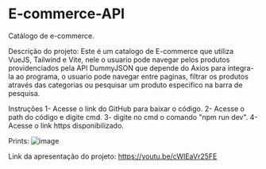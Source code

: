 # E-commerce-API
Catálogo de e-commerce.

Descrição do projeto: Este é um catalogo de E-commerce que utiliza VueJS, Tailwind e Vite, nele o usuario pode navegar pelos produtos providenciados pela API DummyJSON que depende do Axios para integra-la ao programa, o usuario pode navegar entre paginas, filtrar os produtos através das categorias ou pesquisar um produto especifico na barra de pesquisa.

Instruções
1- Acesse o link do GitHub para baixar o código.
2- Acesse o path do código e digite cmd.
3- digite no cmd o comando "npm run dev".
4- Acesse o link https disponibilizado.

Prints:
![image](https://github.com/user-attachments/assets/08f25d91-435a-42d4-931e-50658bd3b151)

Link da apresentação do projeto: https://youtu.be/cWIEaVr25FE
